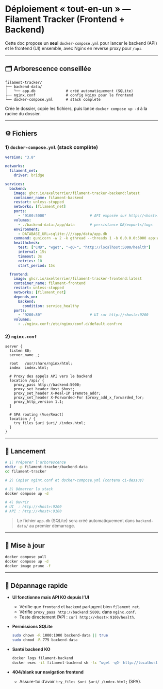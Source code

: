 # Déploiement « tout-en-un » — Filament Tracker (Frontend + Backend)

Cette doc propose un **seul** `docker-compose.yml` pour lancer le backend (API) et le frontend (UI) ensemble, avec Nginx en reverse proxy pour `/api`.

---

## 🗂️ Arborescence conseillée

```
filament-tracker/
├── backend-data/
│   └── app.db              # créé automatiquement (SQLite)
├── nginx.conf              # config Nginx pour le frontend
└── docker-compose.yml      # stack complète
```

Crée le dossier, copie les fichiers, puis lance `docker compose up -d` à la racine du dossier.

---

## ⚙️ Fichiers

### 1) `docker-compose.yml` (stack complète)

```yaml
version: "3.8"

networks:
  filament_net:
    driver: bridge

services:
  backend:
    image: ghcr.io/axelterrier/filament-tracker-backend:latest
    container_name: filament-backend
    restart: unless-stopped
    networks: [filament_net]
    ports:
      - "9100:5000"                    # API exposée sur http://<host>:9100
    volumes:
      - ./backend-data:/app/data       # persistance DB/exports/logs
    environment:
      - DATABASE_URL=sqlite:////app/data/app.db
    command: gunicorn -w 2 -k gthread --threads 1 -b 0.0.0.0:5000 app:app
    healthcheck:
      test: ["CMD", "wget", "-qO-", "http://localhost:5000/health"]
      interval: 15s
      timeout: 3s
      retries: 10
      start_period: 15s

  frontend:
    image: ghcr.io/axelterrier/filament-tracker-frontend:latest
    container_name: filament-frontend
    restart: unless-stopped
    networks: [filament_net]
    depends_on:
      backend:
        condition: service_healthy
    ports:
      - "9200:80"                      # UI sur http://<host>:9200
    volumes:
      - ./nginx.conf:/etc/nginx/conf.d/default.conf:ro
```

### 2) `nginx.conf`

```nginx
server {
  listen 80;
  server_name _;

  root   /usr/share/nginx/html;
  index  index.html;

  # Proxy des appels API vers le backend
  location /api/ {
    proxy_pass http://backend:5000;
    proxy_set_header Host $host;
    proxy_set_header X-Real-IP $remote_addr;
    proxy_set_header X-Forwarded-For $proxy_add_x_forwarded_for;
    proxy_http_version 1.1;
  }

  # SPA routing (Vue/React)
  location / {
    try_files $uri $uri/ /index.html;
  }
}
```

---

## 🚀 Lancement

```bash
# 1) Préparer l'arborescence
mkdir -p filament-tracker/backend-data
cd filament-tracker

# 2) Copier nginx.conf et docker-compose.yml (contenu ci-dessus)

# 3) Démarrer la stack
docker compose up -d

# 4) Ouvrir
# UI  : http://<host>:9200
# API : http://<host>:9100
```

> Le fichier `app.db` (SQLite) sera créé automatiquement dans `backend-data/` au premier démarrage.

---

## 🔄 Mise à jour

```bash
docker compose pull
docker compose up -d
docker image prune -f
```

---

## 🧪 Dépannage rapide

- **UI fonctionne mais API KO depuis l’UI**  
  - Vérifie que `frontend` et `backend` partagent bien `filament_net`.  
  - Vérifie `proxy_pass http://backend:5000;` dans `nginx.conf`.  
  - Teste directement l’API : `curl http://<host>:9100/health`.

- **Permissions SQLite**  
  ```bash
  sudo chown -R 1000:1000 backend-data || true
  sudo chmod -R 775 backend-data
  ```

- **Santé backend KO**  
  ```bash
  docker logs filament-backend
  docker exec -it filament-backend sh -lc "wget -qO- http://localhost:5000/health"
  ```

- **404/blank sur navigation frontend**  
  - Assure-toi d’avoir `try_files $uri $uri/ /index.html;` (SPA).
